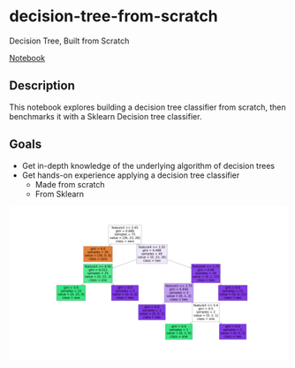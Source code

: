 # decision-tree-from-scratch
Decision Tree, Built from Scratch

[Notebook](decision_tree.ipynb)

## Description
This notebook explores building a decision tree classifier from scratch, then benchmarks it with a Sklearn Decision tree classifier.

## Goals
* Get in-depth knowledge of the underlying algorithm of decision trees
* Get hands-on experience applying a decision tree classifier
  * Made from scratch
  * From Sklearn


![image.png](decistion_tree.png)
